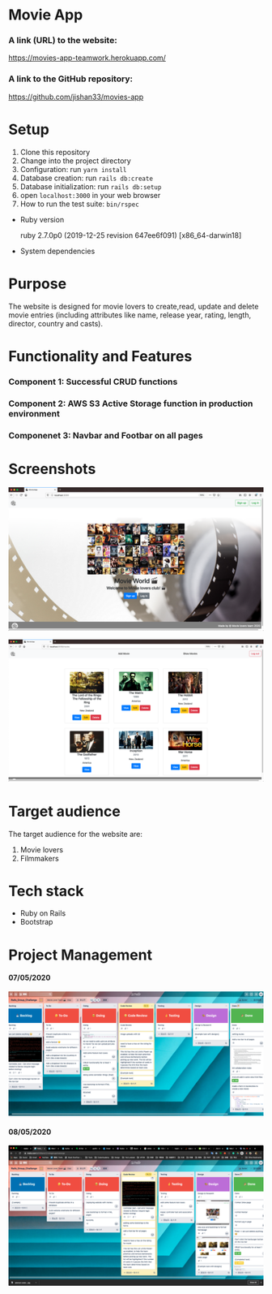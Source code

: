 # Movie App

### A link (URL) to the website:
 https://movies-app-teamwork.herokuapp.com/

### A link to the GitHub repository:
https://github.com/jishan33/movies-app

# Setup

1. Clone this repository
2. Change into the project directory
3. Configuration: run `yarn install`
4. Database creation: run `rails db:create`
5. Database initialization: run `rails db:setup`
6. open `localhost:3000` in your web browser
7. How to run the test suite: `bin/rspec`

* Ruby version

  ruby 2.7.0p0 (2019-12-25 revision 647ee6f091) [x86_64-darwin18]

* System dependencies

# Purpose

The website is designed for movie lovers to create,read, update and delete movie entries (including attributes like name, release year, rating, length, director, country and casts).

# Functionality and Features

### Component 1: Successful CRUD functions

### Component 2: AWS S3 Active Storage function in production environment

### Componenet 3: Navbar and Footbar on all pages

# Screenshots

![Movieapp_homepage](app/assets/images/docs/Homepage.png)

![Movieapp_homepage](app/assets/images/docs/Indexpage.png)

# Target audience

The target audience for the website are:
  1. Movie lovers
  2. Filmmakers

# Tech stack
- Ruby on Rails
- Bootstrap

# Project Management

#### 07/05/2020
![avatar](app/assets/images/docs/Rails_Group_Challange_Trello_board_20200507.png)

#### 08/05/2020
![avatar](app/assets/images/docs/Rails_Group_Trello_Board_20200508.png)



